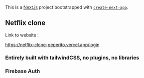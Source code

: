 This is a [Next.js](https://nextjs.org/) project bootstrapped with [`create-next-app`](https://github.com/vercel/next.js/tree/canary/packages/create-next-app).

## Netflix clone

Link to website : 

https://netflix-clone-peperito.vercel.app/login

### Entirely built with tailwindCSS, no plugins, no libraries

### Firebase Auth